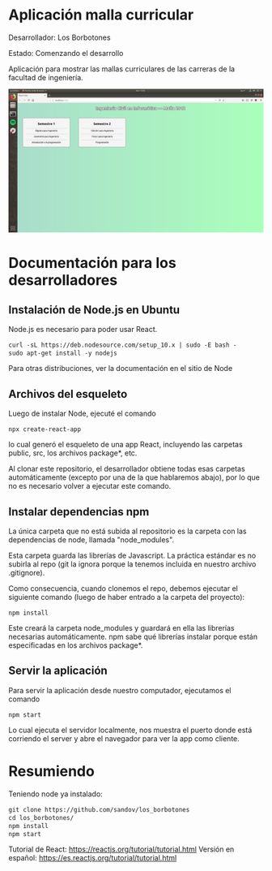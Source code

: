 # Aplicación malla curricular

Desarrollador: Los Borbotones

Estado: Comenzando el desarrollo

Aplicación para mostrar las mallas curriculares de las carreras de
la facultad de ingeniería.

![screenshot](./public/screen.png?raw=true "Los Borbotones")

# Documentación para los desarrolladores

## Instalación de Node.js en Ubuntu

Node.js es necesario para poder usar React.


```
curl -sL https://deb.nodesource.com/setup_10.x | sudo -E bash -
sudo apt-get install -y nodejs
```
Para otras distribuciones, ver la documentación en el sitio de Node 

## Archivos del esqueleto

Luego de instalar Node, ejecuté el comando

    npx create-react-app

lo cual generó el esqueleto de una app React, incluyendo las
carpetas public, src, los archivos package\*, etc.

Al clonar este repositorio, el desarrollador obtiene todas
esas carpetas automáticamente (excepto por una de la que
hablaremos abajo), por lo que no es necesario volver a 
ejecutar este comando.

## Instalar dependencias npm

La única carpeta que no está subida al repositorio es la
carpeta con las dependencias de node, llamada "node_modules".

Esta carpeta guarda las librerías de Javascript. La práctica
estándar es no subirla al repo (git la ignora porque la tenemos
incluida en nuestro archivo .gitignore).

Como consecuencia, cuando clonemos el repo, debemos ejecutar el
siguiente comando (luego de haber entrado a la carpeta del
proyecto):

    npm install

Este creará la carpeta node_modules y guardará en ella las librerías
necesarias automáticamente. npm sabe qué librerías instalar porque
están especificadas en los archivos package\*.

## Servir la aplicación

Para servir la aplicación desde nuestro computador, ejecutamos el
comando

    npm start

Lo cual ejecuta el servidor localmente, nos muestra el puerto 
donde está corriendo el server y abre el navegador para ver
la app como cliente.


# Resumiendo

Teniendo node ya instalado:

    git clone https://github.com/sandov/los_borbotones
    cd los_borbotones/
    npm install
    npm start

Tutorial de React: https://reactjs.org/tutorial/tutorial.html
Versión en español: https://es.reactjs.org/tutorial/tutorial.html



